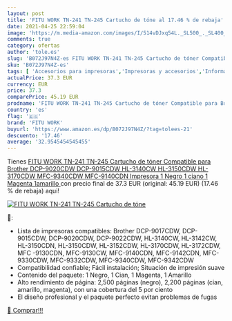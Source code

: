 ```yaml
---
layout: post
title: 'FITU WORK TN-241 TN-245 Cartucho de tóne al 17.46 % de rebaja'
date: 2021-04-25 22:59:04
image: 'https://m.media-amazon.com/images/I/514vDJxq54L._SL500_._SL400_.jpg'
comments: true
category: ofertas
author: 'tole.es'
slug: 'B072J97N4Z-es FITU WORK TN-241 TN-245 Cartucho de tóner Compatible para...'
sku: 'B072J97N4Z-es'
tags: [ 'Accesorios para impresoras','Impresoras y accesorios','Informática','Unidades de tambor','fitu work','impresora', ]
actualPrice: 37.3 EUR
currency: EUR
price: 37.3
comparePrice: 45.19 EUR
prodname: 'FITU WORK TN-241 TN-245 Cartucho de tóner Compatible para Brother DCP-9020CDW DCP-9015CDW HL-3140CW HL-3150CDW HL-3170CDW MFC-9340CDW MFC-9140CDN Impresora 1 Negro 1 ciano 1 Magenta 1amarillo '
country: 'es'
flag: '🇪🇸'
brand: 'FITU WORK'
buyurl: 'https://www.amazon.es/dp/B072J97N4Z/?tag=tolees-21'
descuento: '17.46'
average: '32.9545454545455'
---
```


Tienes [FITU WORK TN-241 TN-245 Cartucho de tóner Compatible para Brother DCP-9020CDW DCP-9015CDW HL-3140CW HL-3150CDW HL-3170CDW MFC-9340CDW MFC-9140CDN Impresora 1 Negro 1 ciano 1 Magenta 1amarillo ](https://www.amazon.es/dp/B072J97N4Z/?tag=tolees-21) con precio final de  37.3 EUR (original: 45.19 EUR) (17.46 %  de rebaja) aqui!

[![FITU WORK TN-241 TN-245 Cartucho de tóne](https://m.media-amazon.com/images/I/514vDJxq54L._SL500_._SL400_.jpg)](https://www.amazon.es/dp/B072J97N4Z/?tag=tolees-21)

🔎:

- Lista de impresoras compatibles: Brother DCP-9017CDW, DCP-9015CDW, DCP-9020CDW, DCP-9022CDW, HL-3140CW, HL-3142CW, HL-3150CDN, HL-3150CDW, HL-3152CDW, HL-3170CDW, HL-3172CDW, MFC -9130CDN, MFC-9130CW, MFC-9140CDN, MFC-9142CDN, MFC-9330CDW, MFC-9332CDW, MFC-9340CDW, MFC-9342CDW
- Compatibilidad confiable; Fácil instalación; Situación de impresión suave
- Contenido del paquete: 1 Negro, 1 Cian, 1 Magenta, 1 Amarillo
- Alto rendimiento de página: 2,500 páginas (negro), 2,200 páginas (cian, amarillo, magenta), con una cobertura del 5 por ciento
- El diseño profesional y el paquete perfecto evitan problemas de fugas

[🛒 Comprar!!!](https://www.amazon.es/dp/B072J97N4Z/?tag=tolees-21)
